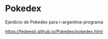 # Pokedex
Ejerdicio de Pokedex para r-argentina-programa

https://fedeesti.github.io/Pokedex/pokedex.html